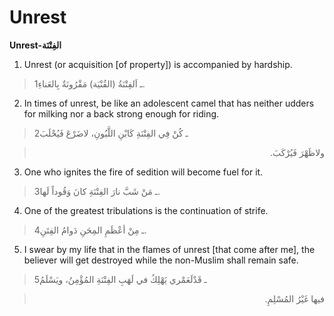 Unrest
======

**Unrest-الفِتْنَة**

1. Unrest (or acquisition [of property]) is accompanied by hardship.

> 1ـ اَلفِتْنَةُ (القُنْيَة) مَقْرُونَةٌ بِالعَناءِ.

2. In times of unrest, be like an adolescent camel that has neither
udders for milking nor a back strong enough for riding.

> 2ـ كُنْ فِي الفِتْنَةِ كَابْنِ اللَّبُونِ، لاضَرْعَ فَيُحْلَبَ
<blockquote dir="rtl">
  <p>
ولاظَهْرَ فَيُرْكَبَ.
  </p>
</blockquote>

3. One who ignites the fire of sedition will become fuel for it.

> 3ـ مَنْ شَبَّ نارَ الفِتْنَةِ كانَ وَقُوداً لَها.

4. One of the greatest tribulations is the continuation of strife.

> 4ـ مِنْ أعْظَمِ المِحَنِ دَوامُ الفِتَنِ.

5. I swear by my life that in the flames of unrest [that come after me],
the believer will get destroyed while the non-Muslim shall remain safe.

> 5ـ قَدْلَعَمْري يَهْلِكُ في لَهَبِ الفِتْنَةِ المُؤْمِنُ، ويَسْلَمُ
<blockquote dir="rtl">
  <p>
فيها غَيْرُ المُسْلِمِ.
  </p>
</blockquote>


